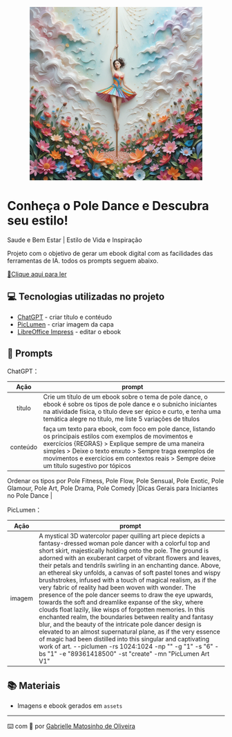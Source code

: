 <p align="center">
<img 
    src="./assets/Poledance.png"
    width="400"  
/>
</p>

# Conheça o Pole Dance e Descubra seu estilo!
Saude e Bem Estar | Estilo de Vida e Inspiração 


 
Projeto com o objetivo de gerar um ebook digital com as facilidades das ferramentas de IA. todos os prompts
seguem abaixo.

<a href="https://github.com/GabrielleMatosinhoOliveira/prompts-recipe-to-create-a-ebook/blob/main/assets/ebook%20-%20pole1.pdf" title="View PDF now"> 📕Clique aqui para ler</a>

## 💻 Tecnologias utilizadas no projeto

- [ChatGPT](https://chat.openai.com/) - criar título e contéudo
- [PicLumen](https://piclumen.com/app/image-generator/create) - criar imagem da capa
- [LibreOffice Impress](https://pt-br.libreoffice.org/descubra/impress/) - editar o ebook

## 🧠 Prompts


ChatGPT：

|   Ação   | prompt                                                                                                                                                                                                                                                                         |
| :------: | ------------------------------------------------------------------------------------------------------------------------------------------------------------------------------------------------------------------------------------------------------------------------------ |
|  título  | Crie um título de um ebook sobre o tema de pole dance, o ebook é sobre os tipos de pole dance e o subnicho iniciantes na atividade física, o título deve ser épico e curto, e tenha uma temática alegre no título, me liste 5 variações de títulos                                                         |
| conteúdo | faça um texto para ebook, com foco em pole dance, listando os principais estilos com exemplos de movimentos e exercícios {REGRAS} > Explique sempre de uma maneira simples > Deixe o texto enxuto > Sempre traga exemplos de movimentos e exercícios em contextos reais > Sempre deixe um título sugestivo por tópicos 
Ordenar os tipos por Pole Fitness, Pole Flow, Pole Sensual, Pole Exotic, Pole Glamour, Pole Art, Pole Drama, Pole Comedy
|Dicas Gerais para Iniciantes no Pole Dance |


PicLumen：

|  Ação  | prompt                                                                                 |
| :----: | -------------------------------------------------------------------------------------- |
| imagem | A mystical 3D watercolor paper quilling art piece depicts a fantasy-dressed woman pole dancer with a colorful top and short skirt, majestically holding onto the pole. The ground is adorned with an exuberant carpet of vibrant flowers and leaves, their petals and tendrils swirling in an enchanting dance. Above, an ethereal sky unfolds, a canvas of soft pastel tones and wispy brushstrokes, infused with a touch of magical realism, as if the very fabric of reality had been woven with wonder. The presence of the pole dancer seems to draw the eye upwards, towards the soft and dreamlike expanse of the sky, where clouds float lazily, like wisps of forgotten memories. In this enchanted realm, the boundaries between reality and fantasy blur, and the beauty of the intricate pole dancer design is elevated to an almost supernatural plane, as if the very essence of magic had been distilled into this singular and captivating work of art. --piclumen -rs 1024:1024 -np "" -g "1" -s "6" -bs "1" -e "89361418500" -st "create" -mn "PicLumen Art V1" |


## 📚 Materiais

- Imagens e ebook gerados em `assets`

---

⌨️ com 💜 por [Gabrielle Matosinho de Oliveira](https://github.com/GabrielleMatosinhoOliveira/) 
